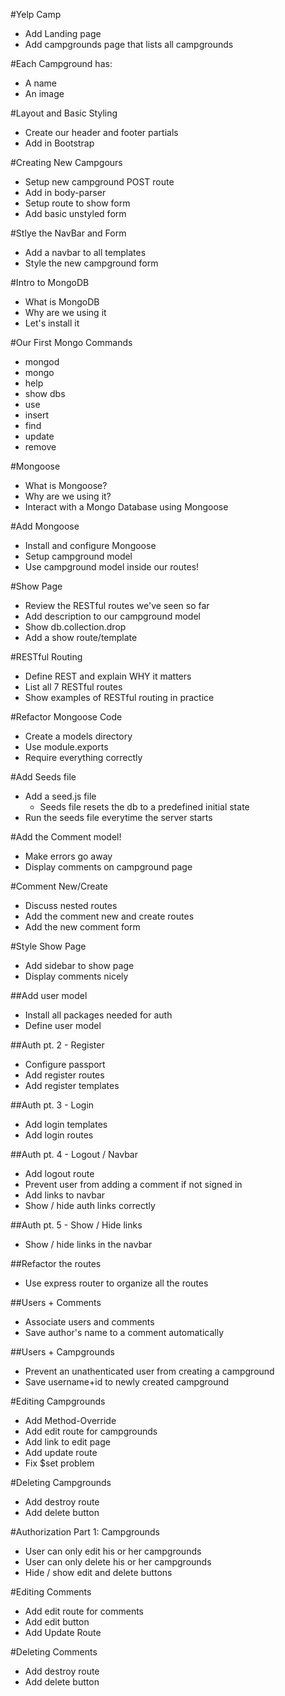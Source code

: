 #Yelp Camp
* Add Landing page
* Add campgrounds page that lists all campgrounds

#Each Campground has:
* A name
* An image

#Layout and Basic Styling
* Create our header and footer partials
* Add in Bootstrap

#Creating New Campgours
* Setup new campground POST route
* Add in body-parser
* Setup route to show form
* Add basic unstyled form

#Stlye the NavBar and Form
* Add a navbar to all templates
* Style the new campground form

#Intro to MongoDB
* What is MongoDB
* Why are we using it
* Let's install it

#Our First Mongo Commands
* mongod
* mongo
* help
* show dbs
* use
* insert
* find
* update
* remove

#Mongoose
* What is Mongoose?
* Why are we using it?
* Interact with a Mongo Database using Mongoose

#Add Mongoose
* Install and configure Mongoose
* Setup campground model
* Use campground model inside our routes!

#Show Page
* Review the RESTful routes we've seen so far
* Add description to our campground model
* Show db.collection.drop
* Add a show route/template

#RESTful Routing
* Define REST and explain WHY it matters
* List all 7 RESTful routes
* Show examples of RESTful routing in practice

#Refactor Mongoose Code
* Create a models directory
* Use module.exports
* Require everything correctly

#Add Seeds file
* Add a seed.js file
    * Seeds file resets the db to a predefined initial state
* Run the seeds file everytime the server starts

#Add the Comment model!
* Make errors go away
* Display comments on campground page

#Comment New/Create
* Discuss nested routes
* Add the comment new and create routes
* Add the new comment form

#Style Show Page
* Add sidebar to show page
* Display comments nicely

##Add user model
* Install all packages needed for auth
* Define user model

##Auth pt. 2 - Register
* Configure passport
* Add register routes
* Add register templates

##Auth pt. 3 - Login
* Add login templates
* Add login routes

##Auth pt. 4 - Logout / Navbar
* Add logout route
* Prevent user from adding a comment if not signed in
* Add links to navbar
* Show / hide auth links correctly

##Auth pt. 5 - Show / Hide links
* Show / hide links in the navbar

##Refactor the routes
* Use express router to organize all the routes

##Users + Comments
* Associate users and comments
* Save author's name to a comment automatically

##Users + Campgrounds
* Prevent an unathenticated user from creating a campground
* Save username+id to newly created campground

#Editing Campgrounds
* Add Method-Override
* Add edit route for campgrounds
* Add link to edit page
* Add update route
* Fix $set problem

#Deleting Campgrounds
* Add destroy route
* Add delete button

#Authorization Part 1: Campgrounds
* User can only edit his or her campgrounds
* User can only delete his or her campgrounds
* Hide / show edit and delete buttons

#Editing Comments
* Add edit route for comments
* Add edit button
* Add Update Route

#Deleting Comments
* Add destroy route
* Add delete button